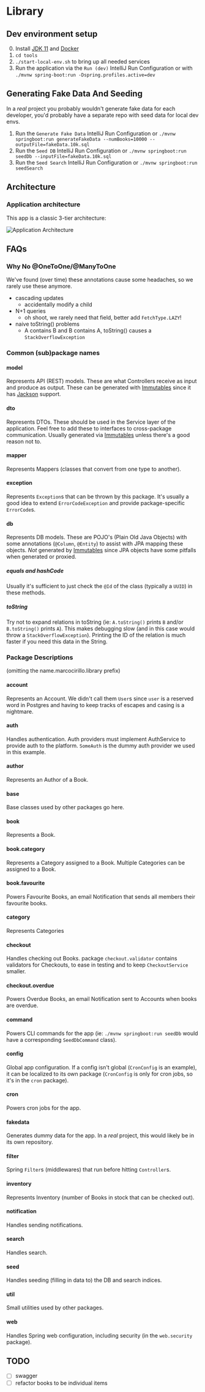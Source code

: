 # Library

## Dev environment setup

0. Install [JDK 11](https://adoptopenjdk.net/) and [Docker](https://www.docker.com/products/docker-desktop)
1. `cd tools` 
2. `./start-local-env.sh` to bring up all needed services
3. Run the application via the `Run (dev)` IntelliJ Run Configuration or with `./mvnw spring-boot:run -Dspring.profiles.active=dev`


## Generating Fake Data And Seeding

In a _real_ project you probably wouldn't generate fake data for each developer, 
you'd probably have a separate repo with seed data for local dev envs.

1. Run the `Generate Fake Data` IntelliJ Run Configuration or `./mvnw springboot:run generateFakeData --numBooks=10000 --outputFile=fakeData.10k.sql`
2. Run the `Seed DB` IntelliJ Run Configuration or `./mvnw springboot:run seedDb --inputFile=fakeData.10k.sql`
2. Run the `Seed Search` IntelliJ Run Configuration or `./mvnw springboot:run seedSearch`

## Architecture

### Application architecture

This app is a classic 3-tier architecture:

![Application Architecture ](assets/application-architecture.png)


## FAQs

### Why No @OneToOne/@ManyToOne

We've found (over time) these annotations cause some headaches, so we rarely use these anymore.

- cascading updates
  - accidentally modify a child
- N+1 queries
  - oh shoot, we rarely need that field, better add `FetchType.LAZY`!
- naive toString() problems
  - A contains B and B contains A, toString() causes a `StackOverflowException`
  
### Common (sub)package names

#### model

Represents API (REST) models. 
These are what Controllers receive as input and produce as output. 
These can be generated with [Immutables](https://immutables.github.io/) since it has [Jackson](https://github.com/FasterXML/jackson) support.

#### dto

Represents DTOs. 
These should be used in the Service layer of the application. 
Feel free to add these to interfaces to cross-package communication. 
Usually generated via [Immutables](https://immutables.github.io/) unless there's a good reason not to.

#### mapper

Represents Mappers (classes that convert from one type to another).

#### exception

Represents `Exception`s that can be thrown by this package. 
It's usually a good idea to extend `ErrorCodeException` and provide package-specific `ErrorCode`s.

#### db

Represents DB models. These are POJO's (Plain Old Java Objects) with some annotations (`@Column`, `@Entity`) to assist with JPA mapping these objects.
_Not_ generated by [Immutables](https://immutables.github.io/) since JPA objects have some pitfalls when generated or proxied.

##### equals and hashCode

Usually it's sufficient to just check the `@Id` of the class (typically a `UUID`) in these methods.

##### toString

Try not to expand relations in toString (ie: `A.toString()` prints `B` and/or `B.toString()` prints `A`). 
This makes debugging slow (and in this case would throw a `StackOverflowException`). 
Printing the ID of the relation is much faster if you need this data in the String. 

### Package Descriptions

(omitting the name.marcocirillo.library prefix)

#### account

Represents an Account. We didn't call them `User`s since `user` is a reserved word in Postgres and having to keep tracks of escapes and casing is a nightmare.

#### auth

Handles authentication. Auth providers must implement AuthService to provide auth to the platform. `SomeAuth` is the dummy auth provider we used in this example.

#### author

Represents an Author of a Book.

#### base

Base classes used by other packages go here.

#### book

Represents a Book. 

#### book.category

Represents a Category assigned to a Book. Multiple Categories can be assigned to a Book.

#### book.favourite

Powers Favourite Books, an email Notification that sends all members their favourite books.

#### category

Represents Categories

#### checkout

Handles checking out Books. package `checkout.validator` contains validators for Checkouts, to ease in testing and to keep `CheckoutService` smaller.

#### checkout.overdue

Powers Overdue Books, an email Notification sent to Accounts when books are overdue.

#### command

Powers CLI commands for the app (ie: `./mvnw springboot:run seedDb` would have a corresponding `SeedDbCommand` class).

#### config

Global app configuration. If a config isn't global (`CronConfig` is an example), it can be localized to its own package (`CronConfig` is only for cron jobs, so it's in the `cron` package).

#### cron

Powers cron jobs for the app.

#### fakedata

Generates dummy data for the app. In a _real_ project, this would likely be in its own repository.

#### filter

Spring `Filter`s (middlewares) that run before hitting `Controller`s.

#### inventory

Represents Inventory (number of Books in stock that can be checked out).

#### notification

Handles sending notifications.

#### search

Handles search.

#### seed

Handles seeding (filling in data to) the DB and search indices.

#### util

Small utilities used by other packages.

#### web

Handles Spring web configuration, including security (in the `web.security` package).

## TODO

- [ ] swagger
- [ ] refactor books to be individual items